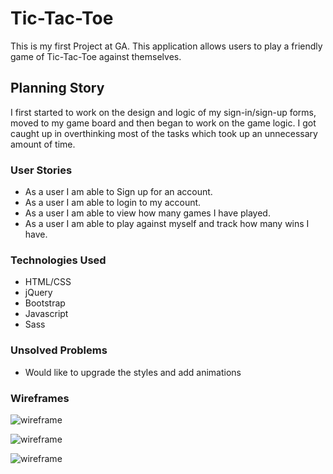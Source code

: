 # Tic-Tac-Toe

This is my first Project at GA. This application allows users to play a friendly game of Tic-Tac-Toe against themselves.

## Planning Story

I first started to work on the design and logic of my sign-in/sign-up forms, moved to my game board and then began to work on the game logic. I got caught up in overthinking most of the tasks which took up an unnecessary amount of time.

### User Stories

- As a user I am able to Sign up for an account.
- As a user I am able to login to my account. 
- As a user I am able to view how many games I have played.
- As a user I am able to play against myself and track how many wins I have.

### Technologies Used

- HTML/CSS
- jQuery
- Bootstrap
- Javascript
- Sass

### Unsolved Problems

- Would like to upgrade the styles and add animations

### Wireframes

![wireframe](https://i.imgur.com/uYHDXSI.png)

![wireframe](https://i.imgur.com/1bfPyBy.png)

![wireframe](https://i.imgur.com/DtfkoYe.png)
